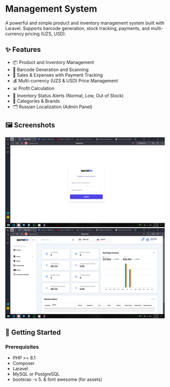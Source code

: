 # Management System

A powerful and simple product and inventory management system built with Laravel. Supports barcode generation, stock tracking, payments, and multi-currency pricing (UZS, USD).

## ✨ Features

- 📦 Product and Inventory Management  
- 🧾 Barcode Generation and Scanning  
- 💸 Sales & Expenses with Payment Tracking  
- 💰 Multi-currency (UZS & USD) Price Management  
- 📊 Profit Calculation  
- 🔔 Inventory Status Alerts (Normal, Low, Out of Stock)  
- 📁 Categories & Brands  
- 🗂 Russian Localization (Admin Panel)

## 🖼️ Screenshots

<img src="public/screenshots/1.png" alt="Dashboard Screenshot" width="600"/>
<img src="public/screenshots/2.png" alt="Dashboard Screenshot" width="600"/>



## 🚀 Getting Started

### Prerequisites

- PHP >= 8.1  
- Composer  
- Laravel  
- MySQL or PostgreSQL  
- bootsrao -v 5. & font awesome (for assets)

